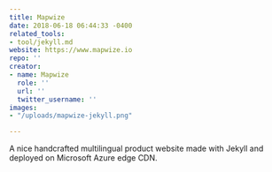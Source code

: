 ```yaml
---
title: Mapwize
date: 2018-06-18 06:44:33 -0400
related_tools:
- tool/jekyll.md
website: https://www.mapwize.io
repo: ''
creator:
- name: Mapwize
  role: ''
  url: ''
  twitter_username: ''
images:
- "/uploads/mapwize-jekyll.png"

---
```

A nice handcrafted multilingual product website made with Jekyll and deployed on Microsoft Azure edge CDN.
